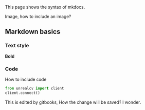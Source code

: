 This page shows the syntax of mkdocs.

Image, how to include an image?

## Markdown basics

### Text style
**Bold**

### Code
How to include code
```python
from unrealcv import client
client.connect()
```

This is edited by gitbooks, How the change will be saved? I wonder.
